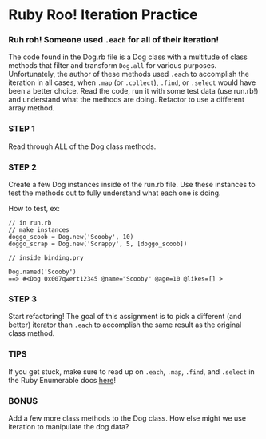 # Ruby Roo! Iteration Practice

### Ruh roh! Someone used `.each` for all of their iteration!

The code found in the Dog.rb file is a Dog class with a multitude of class methods that filter and transform `Dog.all` for various purposes. Unfortunately, the author of these methods used `.each` to accomplish the iteration in all cases, when `.map` (or `.collect`), `.find`, or `.select` would have been a better choice. Read the code, run it with some test data (use run.rb!) and understand what the methods are doing. Refactor to use a different array method.

### STEP 1
Read through ALL of the Dog class methods.

### STEP 2
Create a few Dog instances inside of the run.rb file. Use these instances to test the methods out to fully understand what each one is doing.

How to test, ex:
```
// in run.rb
// make instances
doggo_scoob = Dog.new('Scooby', 10)
doggo_scrap = Dog.new('Scrappy', 5, [doggo_scoob])

// inside binding.pry

Dog.named('Scooby') 
==> #<Dog 0x007qwert12345 @name="Scooby" @age=10 @likes=[] >
```

### STEP 3
Start refactoring! The goal of this assignment is to pick a different (and better) iterator than `.each` to accomplish the same result as the original class method.

### TIPS
If you get stuck, make sure to read up on `.each`, `.map`, `.find`, and `.select` in the Ruby Enumerable docs [here]!

### BONUS
Add a few more class methods to the Dog class. How else might we use iteration to manipulate the dog data?


[here]: https://ruby-doc.org/core-2.2.3/Enumerable.html
